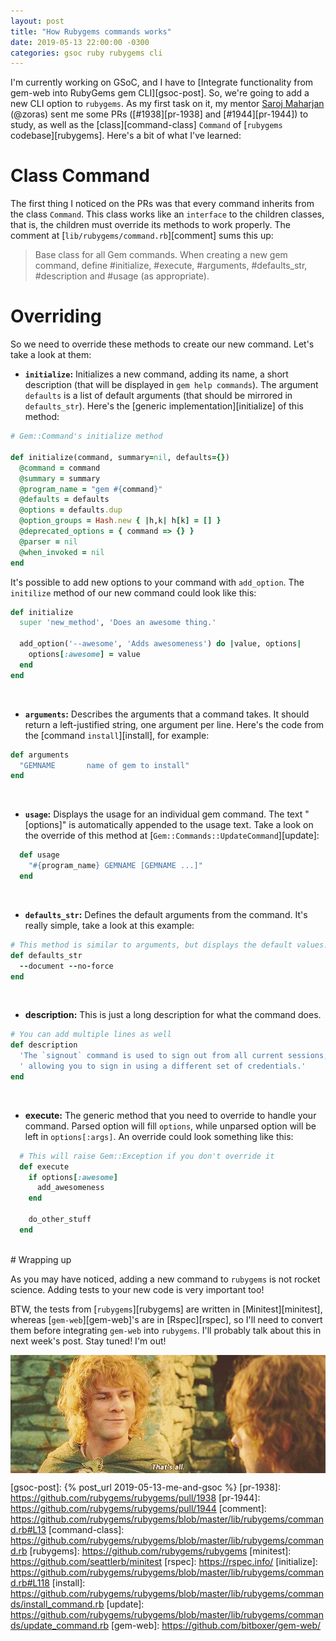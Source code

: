```yaml
---
layout: post
title: "How Rubygems commands works"
date: 2019-05-13 22:00:00 -0300
categories: gsoc ruby rubygems cli
---
```


I'm currently working on GSoC, and I have to [Integrate functionality from gem-web into RubyGems gem CLI][gsoc-post]. So, we're going to add a new CLI option to `rubygems`. As my first task on it, my mentor [Saroj Maharjan][zoras-gh] (@zoras) sent me some PRs ([#1938][pr-1938] and [#1944][pr-1944]) to study, as well as the [class][command-class] `Command` of [`rubygems` codebase][rubygems]. Here's a bit of what I've learned:


# Class Command
The first thing I noticed on the PRs was that every command inherits from the class `Command`. This class works like an `interface` to the children classes, that is, the children must override its methods to work properly. The comment at [`lib/rubygems/command.rb`][comment] sums this up:

> Base class for all Gem commands.  When creating a new gem command, define #initialize, #execute, #arguments, #defaults_str, #description and #usage (as appropriate). 

# Overriding

So we need to override these methods to create our new command. Let's take a look at them:

* **`initialize`:** Initializes a new command, adding its name, a short description (that will be displayed in `gem help commands`). The argument `defaults` is a list of default arguments (that should be mirrored in `defaults_str`). Here's the [generic implementation][initialize] of this method:

```ruby
# Gem::Command's initialize method

def initialize(command, summary=nil, defaults={})
  @command = command
  @summary = summary
  @program_name = "gem #{command}"
  @defaults = defaults
  @options = defaults.dup
  @option_groups = Hash.new { |h,k| h[k] = [] }
  @deprecated_options = { command => {} }
  @parser = nil
  @when_invoked = nil
end
```

It's possible to add new options to your command with `add_option`. The `initilize` method of our new command could look like this:

```ruby
def initialize
  super 'new_method', 'Does an awesome thing.'

  add_option('--awesome', 'Adds awesomeness') do |value, options|
    options[:awesome] = value
  end
end
```
<br>

* **`arguments`:** Describes the arguments that a command takes. It should return a left-justified string, one argument per line. Here's the code from the [command `install`][install], for example:

```ruby
def arguments
  "GEMNAME       name of gem to install"
end
```
<br>

* **`usage`:** Displays the usage for an individual gem command. The text "[options]" is automatically appended to the usage text. Take a look on the override of this method at [`Gem::Commands::UpdateCommand`][update]:

```ruby
  def usage
    "#{program_name} GEMNAME [GEMNAME ...]"
  end
```
<br>

<!-- #### defaults_str -->
* **`defaults_str`:** Defines the default arguments from the command. It's really simple, take a look at this example:

```ruby
# This method is similar to arguments, but displays the default values.
def defaults_str
  --document --no-force
end
```
<br>

* **description:** This is just a long description for what the command does.

```ruby
# You can add multiple lines as well
def description
  'The `signout` command is used to sign out from all current sessions,'\
  ' allowing you to sign in using a different set of credentials.'
end
```
<br>

* **execute:** The generic method that you need to override to handle your command. Parsed option will fill `options`, while unparsed option will be left in `options[:args]`. An override could look something like this:

```ruby
  # This will raise Gem::Exception if you don't override it
  def execute
    if options[:awesome]
      add_awesomeness
    end

    do_other_stuff
  end
```
<br>
# Wrapping up

As you may have noticed, adding a new command to `rubygems` is not rocket science. Adding tests to your new code is very important too!

BTW, the tests from [`rubygems`][rubygems] are written in [Minitest][minitest], whereas [`gem-web`][gem-web]'s are in [Rspec][rspec], so I'll need to convert them before integrating `gem-web` into `rubygems`. I'll probably talk about this in next week's post. Stay tuned! I'm out!

<img style="display: block; margin: 0 auto;" src="/img/thats-all.gif">


[zoras-gh]: http://github.com/zoras
[gsoc-post]: {% post_url 2019-05-13-me-and-gsoc %}
[pr-1938]: https://github.com/rubygems/rubygems/pull/1938
[pr-1944]: https://github.com/rubygems/rubygems/pull/1944
[comment]: https://github.com/rubygems/rubygems/blob/master/lib/rubygems/command.rb#L13
[command-class]: https://github.com/rubygems/rubygems/blob/master/lib/rubygems/command.rb
[rubygems]: https://github.com/rubygems/rubygems
[minitest]: https://github.com/seattlerb/minitest
[rspec]: https://rspec.info/
[initialize]: https://github.com/rubygems/rubygems/blob/master/lib/rubygems/command.rb#L118
[install]: https://github.com/rubygems/rubygems/blob/master/lib/rubygems/commands/install_command.rb
[update]: https://github.com/rubygems/rubygems/blob/master/lib/rubygems/commands/update_command.rb
[gem-web]: https://github.com/bitboxer/gem-web/
